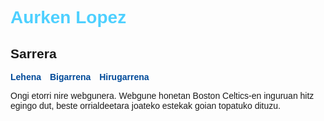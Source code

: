 <!DOCTYPE html>
<html lang="eu">
<head>
    <meta charset="UTF-8">
    <title>Sarrera</title>
   <style>
body { font-family: Arial, sans-serif; }
        h1 { color: #4ed0ff; }
        nav a { margin-right: 10px; font-weight: bold; text-decoration: none; color: #004a99; }
    </style>
<h1>Aurken Lopez</h1>
    <h2>Sarrera</h2>
    <nav>
        <a href="lehena.html">Lehena</a>
        <a href="bigarrena.html">Bigarrena</a>
        <a href="hirugarrena.html">Hirugarrena</a>
    </nav>
    <p>Ongi etorri nire webgunera. Webgune honetan Boston Celtics-en inguruan hitz egingo dut, beste orrialdeetara joateko estekak goian topatuko dituzu.</p>

